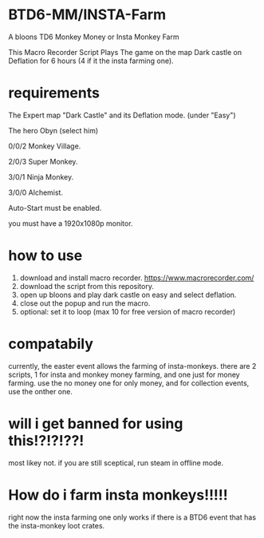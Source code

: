# BTD6-MM/INSTA-Farm
A bloons TD6 Monkey Money or Insta Monkey Farm

This Macro Recorder Script Plays The game on the map Dark castle on Deflation for 6 hours (4 if it the insta farming one).

# requirements
The Expert map "Dark Castle" and its Deflation mode. (under "Easy")

The hero Obyn (select him)

0/0/2 Monkey Village.

2/0/3 Super Monkey.

3/0/1 Ninja Monkey.

3/0/0 Alchemist.

Auto-Start must be enabled.

you must have a 1920x1080p monitor.

# how to use
1. download and install macro recorder. https://www.macrorecorder.com/
2.  download the script from this repository.
3.  open up bloons and play dark castle on easy and select deflation.
4.  close out the popup and run the macro.
5.  optional: set it to loop (max 10 for free version of macro recorder)
# compatabily
currently, the easter event allows the farming of insta-monkeys. 
there are 2 scripts, 1 for insta and monkey money farming, and one just for money farming.
use the no money one for only money, and for collection events, use the onther one.
# will i get banned for using this!?!?!??!
most likey not. if you are still sceptical, run steam in offline mode.

# How do i farm insta monkeys!!!!!
right now the insta farming one only works if there is a BTD6 event that has the insta-monkey loot crates.

